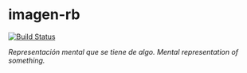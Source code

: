 # imagen-rb

[![Build Status](https://travis-ci.org/grodowski/imagen_rb.svg?branch=master)](https://travis-ci.org/grodowski/imagen_rb)

*Representación mental que se tiene de algo.*
*Mental representation of something.*
